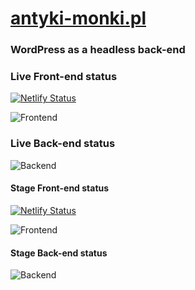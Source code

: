 # [antyki-monki.pl](https://antyki-monki.pl)
### WordPress as a headless back-end

### Live Front-end status
[![Netlify Status](https://api.netlify.com/api/v1/badges/7212dffa-d09f-47d9-a192-55cf2e5e7bc6/deploy-status)](https://app.netlify.com/sites/antyki-monki/deploys)

![Frontend](https://img.shields.io/website?down_message=offline&label=front-end&up_message=online&url=https%3A%2F%2Fantyki-monki.pl)

### Live Back-end status
![Backend](https://img.shields.io/website?down_message=offline&label=back-end&up_message=online&url=https%3A%2F%2Fantyki.sors.smarthost.pl)


#### Stage Front-end status
[![Netlify Status](https://api.netlify.com/api/v1/badges/2e0d562e-962c-430e-b376-e0343069e5fa/deploy-status)](https://app.netlify.com/sites/stage-antyki-monki/deploys)

![Frontend](https://img.shields.io/website?down_message=offline&label=front-end-stage&up_message=online&url=https%3A%2F%2Fstage-antyki-monki.netlify.app%2F)

#### Stage Back-end status
![Backend](https://img.shields.io/website?down_message=offline&label=back-end-stage&up_message=online&url=https%3A%2F%2Fantyki-stage.sors.smarthost.pl%2F)
